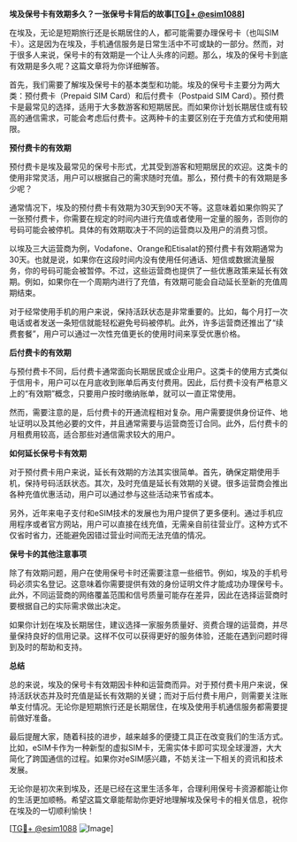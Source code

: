 **埃及保号卡有效期多久？一张保号卡背后的故事[[TG💪+ @esim1088](https://t.me/s/esim1088)]**

在埃及，无论是短期旅行还是长期居住的人，都可能需要办理保号卡（也叫SIM卡）。这是因为在埃及，手机通信服务是日常生活中不可或缺的一部分。然而，对于很多人来说，保号卡的有效期是一个让人头疼的问题。那么，埃及的保号卡到底有效期是多久呢？这篇文章将为你详细解答。

首先，我们需要了解埃及保号卡的基本类型和功能。埃及的保号卡主要分为两大类：预付费卡（Prepaid SIM Card）和后付费卡（Postpaid SIM Card）。预付费卡是最常见的选择，适用于大多数游客和短期居民。而如果你计划长期居住或有较高的通信需求，可能会考虑后付费卡。这两种卡的主要区别在于充值方式和使用期限。

**预付费卡的有效期**

预付费卡是埃及最常见的保号卡形式，尤其受到游客和短期居民的欢迎。这类卡的使用非常灵活，用户可以根据自己的需求随时充值。那么，预付费卡的有效期是多少呢？

通常情况下，埃及的预付费卡有效期为30天到90天不等。这意味着如果你购买了一张预付费卡，你需要在规定的时间内进行充值或者使用一定量的服务，否则你的号码可能会被停机。具体的有效期取决于不同的运营商以及用户的消费习惯。

以埃及三大运营商为例，Vodafone、Orange和Etisalat的预付费卡有效期通常为30天。也就是说，如果你在这段时间内没有使用任何通话、短信或数据流量服务，你的号码可能会被暂停。不过，这些运营商也提供了一些优惠政策来延长有效期。例如，如果你在一个周期内进行了充值，有效期可能会自动延长至新的充值周期结束。

对于经常使用手机的用户来说，保持活跃状态是非常重要的。比如，每个月打一次电话或者发送一条短信就能轻松避免号码被停机。此外，许多运营商还推出了“续费套餐”，用户可以通过一次性充值更长的使用时间来享受优惠价格。

**后付费卡的有效期**

与预付费卡不同，后付费卡通常面向长期居民或企业用户。这类卡的使用方式类似于信用卡，用户可以在月底收到账单后再支付费用。因此，后付费卡没有严格意义上的“有效期”概念，只要用户按时缴纳账单，就可以一直正常使用。

然而，需要注意的是，后付费卡的开通流程相对复杂。用户需要提供身份证件、地址证明以及其他必要的文件，并且通常需要与运营商签订合同。此外，后付费卡的月租费用较高，适合那些对通信需求较大的用户。

**如何延长保号卡有效期**

对于预付费卡用户来说，延长有效期的方法其实很简单。首先，确保定期使用手机，保持号码活跃状态。其次，及时充值是延长有效期的关键。很多运营商会推出各种充值优惠活动，用户可以通过参与这些活动来节省成本。

另外，近年来电子支付和eSIM技术的发展也为用户提供了更多便利。通过手机应用程序或者官方网站，用户可以直接在线充值，无需亲自前往营业厅。这种方式不仅省时省力，还能避免因错过营业时间而无法充值的情况。

**保号卡的其他注意事项**

除了有效期问题，用户在使用保号卡时还需要注意一些细节。例如，埃及的手机号码必须实名登记。这意味着你需要提供有效的身份证明文件才能成功办理保号卡。此外，不同运营商的网络覆盖范围和信号质量可能存在差异，因此在选择运营商时要根据自己的实际需求做出决定。

如果你计划在埃及长期居住，建议选择一家服务质量好、资费合理的运营商，并尽量保持良好的信用记录。这样不仅可以获得更好的服务体验，还能在遇到问题时得到及时的帮助和支持。

**总结**

总的来说，埃及的保号卡有效期因卡种和运营商而异。对于预付费卡用户来说，保持活跃状态并及时充值是延长有效期的关键；而对于后付费卡用户，则需要关注账单支付情况。无论你是短期旅行还是长期居住，在埃及使用手机通信服务都需要提前做好准备。

最后提醒大家，随着科技的进步，越来越多的便捷工具正在改变我们的生活方式。比如，eSIM卡作为一种新型的虚拟SIM卡，无需实体卡即可实现全球漫游，大大简化了跨国通信的过程。如果你对eSIM感兴趣，不妨关注一下相关的资讯和技术发展。

无论你是初次来到埃及，还是已经在这里生活多年，合理利用保号卡资源都能让你的生活更加顺畅。希望这篇文章能帮助你更好地理解埃及保号卡的相关信息，祝你在埃及的一切顺利愉快！

[[TG💪+ @esim1088](https://t.me/s/esim1088) ![Image](https://i.postimg.cc/4NQfJmqS/Snipaste-2025-05-13-00-14-12.png)]